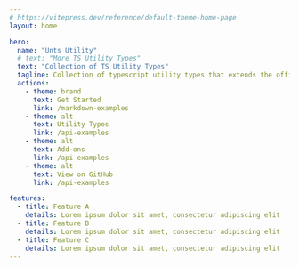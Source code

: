 ```yaml
---
# https://vitepress.dev/reference/default-theme-home-page
layout: home

hero:
  name: "Unts Utility"
  # text: "More TS Utility Types"
  text: "Collection of TS Utility Types"
  tagline: Collection of typescript utility types that extends the official utility types.
  actions:
    - theme: brand
      text: Get Started
      link: /markdown-examples
    - theme: alt
      text: Utility Types
      link: /api-examples
    - theme: alt
      text: Add-ons
      link: /api-examples
    - theme: alt
      text: View on GitHub
      link: /api-examples

features:
  - title: Feature A
    details: Lorem ipsum dolor sit amet, consectetur adipiscing elit
  - title: Feature B
    details: Lorem ipsum dolor sit amet, consectetur adipiscing elit
  - title: Feature C
    details: Lorem ipsum dolor sit amet, consectetur adipiscing elit
---
```


